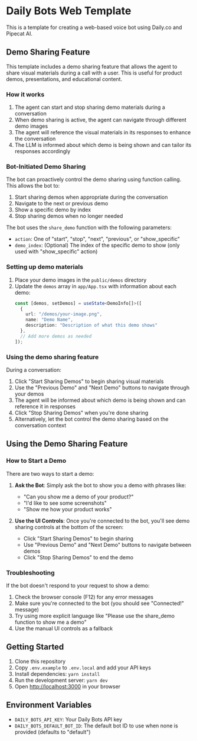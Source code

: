 # Daily Bots Web Template

This is a template for creating a web-based voice bot using Daily.co and Pipecat AI.

## Demo Sharing Feature

This template includes a demo sharing feature that allows the agent to share visual materials during a call with a user. This is useful for product demos, presentations, and educational content.

### How it works

1. The agent can start and stop sharing demo materials during a conversation
2. When demo sharing is active, the agent can navigate through different demo images
3. The agent will reference the visual materials in its responses to enhance the conversation
4. The LLM is informed about which demo is being shown and can tailor its responses accordingly

### Bot-Initiated Demo Sharing

The bot can proactively control the demo sharing using function calling. This allows the bot to:

1. Start sharing demos when appropriate during the conversation
2. Navigate to the next or previous demo
3. Show a specific demo by index
4. Stop sharing demos when no longer needed

The bot uses the `share_demo` function with the following parameters:
- `action`: One of "start", "stop", "next", "previous", or "show_specific"
- `demo_index`: (Optional) The index of the specific demo to show (only used with "show_specific" action)

### Setting up demo materials

1. Place your demo images in the `public/demos` directory
2. Update the `demos` array in `app/App.tsx` with information about each demo:
   ```typescript
   const [demos, setDemos] = useState<DemoInfo[]>([
     {
       url: "/demos/your-image.png",
       name: "Demo Name",
       description: "Description of what this demo shows"
     },
     // Add more demos as needed
   ]);
   ```

### Using the demo sharing feature

During a conversation:
1. Click "Start Sharing Demos" to begin sharing visual materials
2. Use the "Previous Demo" and "Next Demo" buttons to navigate through your demos
3. The agent will be informed about which demo is being shown and can reference it in responses
4. Click "Stop Sharing Demos" when you're done sharing
5. Alternatively, let the bot control the demo sharing based on the conversation context

## Using the Demo Sharing Feature

### How to Start a Demo

There are two ways to start a demo:

1. **Ask the Bot**: Simply ask the bot to show you a demo with phrases like:
   - "Can you show me a demo of your product?"
   - "I'd like to see some screenshots"
   - "Show me how your product works"

2. **Use the UI Controls**: Once you're connected to the bot, you'll see demo sharing controls at the bottom of the screen:
   - Click "Start Sharing Demos" to begin sharing
   - Use "Previous Demo" and "Next Demo" buttons to navigate between demos
   - Click "Stop Sharing Demos" to end the demo

### Troubleshooting

If the bot doesn't respond to your request to show a demo:

1. Check the browser console (F12) for any error messages
2. Make sure you're connected to the bot (you should see "Connected!" message)
3. Try using more explicit language like "Please use the share_demo function to show me a demo"
4. Use the manual UI controls as a fallback

## Getting Started

1. Clone this repository
2. Copy `.env.example` to `.env.local` and add your API keys
3. Install dependencies: `yarn install`
4. Run the development server: `yarn dev`
5. Open [http://localhost:3000](http://localhost:3000) in your browser

## Environment Variables

- `DAILY_BOTS_API_KEY`: Your Daily Bots API key
- `DAILY_BOTS_DEFAULT_BOT_ID`: The default bot ID to use when none is provided (defaults to "default")